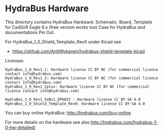 HydraBus Hardware
========

This directory contains HydraBus Hardware: 
Schematic, Board, Template for CadSoft Eagle 6.x (free version works too)
Case for HydraBus and documentations Pin Out.

For HydraBus_1_0_Shield_Template_Rev0 under Kicad see
* https://github.com/AnttiNykanen/hydrabus-shield-template-kicad

Licenses:

    HydraBus_1_0_Rev1_1: Hardware license CC BY NC (for commercial licence contact info@hydrabus.com)
    HydraBus_1_0_Rev1_2: Hardware license CC BY NC (for commercial licence contact info@hydrabus.com)
    HydraBus_1_0_Rev1_2plus: Hardware license CC BY NC (for commercial licence contact info@hydrabus.com)
    
    HydraBus_1_0_Rev1_SoBv1_DP6037 : Hardware license CC BY-SA 4.0
    HydraBus_1_0_Shield_Template_Rev0: Hardware license CC BY-SA 4.0

You can buy online HydraBus: http://hydrabus.com/buy-online

For more details on the hardware see also http://hydrabus.com/hydrabus-1-0-hw-detailed/
